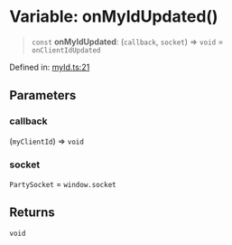 # Variable: onMyIdUpdated()

> `const` **onMyIdUpdated**: (`callback`, `socket`) => `void` = `onClientIdUpdated`

Defined in: [myId.ts:21](https://github.com/benallfree/lab13/blob/9ac0af7da9640b4b5437ad34793eec1f82ae6b92/sdk/src/online/myId.ts#L21)

## Parameters

### callback

(`myClientId`) => `void`

### socket

`PartySocket` = `window.socket`

## Returns

`void`
